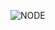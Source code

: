 
![NODE](https://github.com/CodeSystem2022/BrainStorm-CuartoSemestre/assets/113069344/8ba6c0f8-5f8b-4bc8-9e7e-75fd847efe34)
